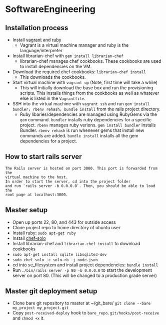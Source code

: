 # SoftwareEngineering

## Installation process
* Install [vagrant](https://www.vagrantup.com/downloads.html) and [ruby](https://www.ruby-lang.org/en/documentation/installation/)
    * Vagrant is a virtual machine manager and ruby is the language/interpreter
* Install librarian-chef with `gem install librarian-chef`
    * librarian-chef manages chef cookbooks. These cookbooks are used to
        install dependencies on the VM.
* Download the required chef cookbooks: `librarian-chef install`
    * This downloads the cookbooks.
* Start virtual machine with `vagrant up` (Note, first time will take a while)
    * This will initially download the base box and run the provisioning
        scripts. This installs things from the cookbooks as well as whatever
        else is listed in the `Vagrantfile`.
* SSH into the virtual machine with `vagrant ssh` and run
    `gem install bundler; rbenv rehash; bundle install` from the rails project
    directory.
    * Ruby libaries/dependencies are managed using RubyGems via the `gem` command. `bundler`
        installs ruby dependencies for a specific project. `rbenv` manages ruby
        verions. `gem install bundler` installs Bundler. `rbenv rehash` is run
        whenever gems that install new commands are added. `bundle install`
        installs all the gem dependencies for a project.

## How to start rails server
    The Rails server is hosted on port 3000. This port is forwarded from the
    virtual machine to the host.
    In order to start the server, cd into the project folder
    and run `rails server -b 0.0.0.0`. Then, you should be able to load the
    root page at localhost:3000.


## Master setup
* Open up ports 22, 80, and 443 for outside access
* Clone project repo to home directory of ubuntu user
* Install ruby: `sudo apt-get ruby`
* Install
    [chef-solo](http://gettingstartedwithchef.com/first-steps-with-chef.html)
* Install librarian-chef and `librarian-chef install` to download cookbooks
* `sudo apt-get install sqlite libsqlite3-dev`
* `sudo chef-solo -c solo.rb -j node.json`
* cd into se_filesystem and install project dependencies: `bundle install`
* Run `./bin/rails server -p 80 -b 0.0.0.0` to start the development server on
    port 80. (This will be changed to a production grade server)

## Master git deployment setup
* Clone bare git repository to master at ~/git_bare/ `git clone --bare
    my_project my_project.git`
* Copy `post-received-deploy` hook to `bare_repo.git/hooks/post-receive` and
    `chmod +x` it.
